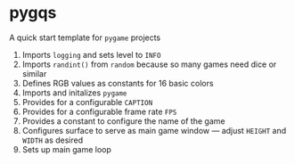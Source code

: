 # pygqs

A quick start template for `pygame` projects

1. Imports `logging` and sets level to `INFO` 
2. Imports `randint()` from `random` because so many games need dice or similar
3. Defines RGB values as constants for 16 basic colors
4. Imports and initalizes `pygame`
5. Provides for a configurable `CAPTION`
6. Provides for a configurable frame rate `FPS`
7. Provides a constant to configure the name of the game
8. Configures surface to serve as main game window — adjust `HEIGHT` and `WIDTH` as desired
9. Sets up main game loop
